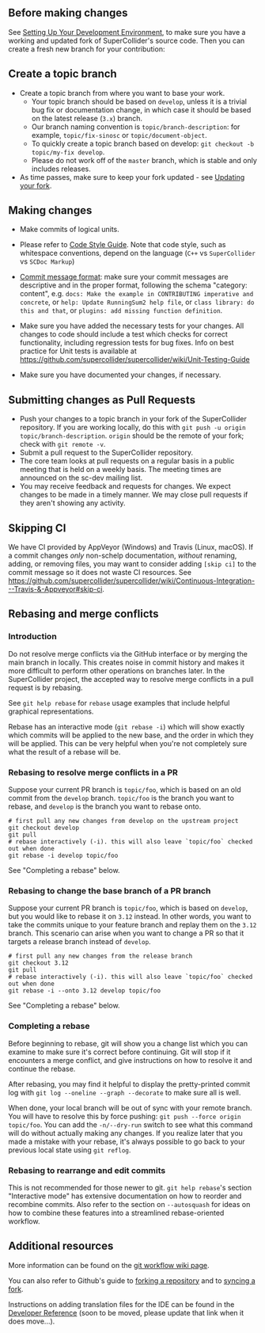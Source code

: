 ## Before making changes
See [Setting Up Your Development Environment](https://github.com/supercollider/supercollider/wiki/Setting-up-your-development-environment), to make sure you have a working and updated fork of SuperCollider's source code.
Then you can create a fresh new branch for your contribution:

## Create a topic branch
- Create a topic branch from where you want to base your work.
	- Your topic branch should be based on `develop`, unless it is a trivial bug fix or documentation change, in which case it should be based on the latest release (`3.x`) branch.
	- Our branch naming convention is `topic/branch-description`: for example, `topic/fix-sinosc` or `topic/document-object`.
	- To quickly create a topic branch based on develop: `git checkout -b topic/my-fix develop`.
	- Please do not work off of the `master` branch, which is stable and only includes releases.
- As time passes, make sure to keep your fork updated - see [Updating your fork](https://github.com/supercollider/supercollider/wiki/Setting-up-your-development-environment#2-Keep-your-fork-updated).

## Making changes

- Make commits of logical units.
- Please refer to [Code Style Guide](https://github.com/supercollider/supercollider/wiki/Code-style-guidelines). Note that code style, such as whitespace conventions, depend on the language (`C++` vs `SuperCollider` vs `SCDoc Markup`)
- [Commit message format](https://github.com/supercollider/supercollider/wiki/Commit-message-format): make sure your commit messages are descriptive and in the proper format, following the schema "category: content", e.g. `docs: Make the example in CONTRIBUTING imperative and concrete`, or `help: Update RunningSum2 help file`, or `class library: do this and that`, or `plugins: add missing function definition`.

- Make sure you have added the necessary tests for your changes. All changes to code should include a test which checks for correct functionality, including regression tests for bug fixes. Info on best practice for Unit tests is available at https://github.com/supercollider/supercollider/wiki/Unit-Testing-Guide
- Make sure you have documented your changes, if necessary.

## Submitting changes as Pull Requests

- Push your changes to a topic branch in your fork of the SuperCollider repository. If you are working locally, do this with `git push -u origin topic/branch-description`. `origin` should be the remote of your fork; check with `git remote -v`.
- Submit a pull request to the SuperCollider repository.
- The core team looks at pull requests on a regular basis in a public meeting that is held on a weekly basis. The meeting times are announced on the sc-dev mailing list.
- You may receive feedback and requests for changes. We expect changes to be made in a timely manner. We may close pull requests if they aren't showing any activity.

## Skipping CI

We have CI provided by AppVeyor (Windows) and Travis (Linux, macOS). If a commit changes _only_
non-schelp documentation, _without_ renaming, adding, or removing files, you may want to consider
adding `[skip ci]` to the commit message so it does not waste CI resources. See https://github.com/supercollider/supercollider/wiki/Continuous-Integration---Travis-&-Appveyor#skip-ci.

## Rebasing and merge conflicts

### Introduction

Do not resolve merge conflicts via the GitHub interface or by merging the main branch in locally. This creates noise in commit history and makes it more difficult to perform other operations on branches later. In the SuperCollider project, the accepted way to resolve merge conflicts in a pull request is by rebasing.

See `git help rebase` for `rebase` usage examples that include helpful graphical representations.

Rebase has an interactive mode (`git rebase -i`) which will show exactly which commits will be applied to the new base, and the order in which they will be applied. This can be very helpful when you're not completely sure what the result of a rebase will be.

### Rebasing to resolve merge conflicts in a PR

Suppose your current PR branch is `topic/foo`, which is based on an old commit from the `develop` branch. `topic/foo`
is the branch you want to rebase, and `develop` is the branch you want to rebase onto.

    # first pull any new changes from develop on the upstream project
    git checkout develop
    git pull
    # rebase interactively (-i). this will also leave `topic/foo` checked out when done
    git rebase -i develop topic/foo

See "Completing a rebase" below.

### Rebasing to change the base branch of a PR branch

Suppose your current PR branch is `topic/foo`, which is based on `develop`, but you would like to rebase it on `3.12`
instead. In other words, you want to take the commits unique to your feature branch and replay them on the `3.12`
branch. This scenario can arise when you want to change a PR so that it targets a release branch instead of `develop`.

    # first pull any new changes from the release branch
    git checkout 3.12
    git pull
    # rebase interactively (-i). this will also leave `topic/foo` checked out when done
    git rebase -i --onto 3.12 develop topic/foo

See "Completing a rebase" below.

### Completing a rebase

Before beginning to rebase, git will show you a change list which you can examine to make sure it's correct before
continuing. Git will stop if it encounters a merge conflict, and give instructions on how to resolve it and continue
the rebase.

After rebasing, you may find it helpful to display the pretty-printed commit log with `git log --oneline --graph --decorate` to make sure all is well.

When done, your local branch will be out of sync with your remote branch. You will have to resolve this by force pushing: `git push --force origin topic/foo`. You can add the `-n/--dry-run` switch to see what this command will do without actually making any changes. If you realize later that you made a mistake with your rebase, it's always possible to go back to your previous local state using `git reflog`.

### Rebasing to rearrange and edit commits

This is not recommended for those newer to git. `git help rebase`'s section "Interactive mode" has extensive documentation on how to reorder and recombine commits. Also refer to the section on `--autosquash` for ideas on how to combine these features into a streamlined rebase-oriented workflow.

## Additional resources

More information can be found on the [git workflow wiki page](https://github.com/supercollider/supercollider/wiki/git-workflow-and-guidelines).

You can also refer to Github's guide to [forking a repository](https://help.github.com/articles/fork-a-repo/) and to [syncing a fork](https://help.github.com/articles/syncing-a-fork/).

Instructions on adding translation files for the IDE can be found in the [Developer Reference](https://github.com/supercollider/supercollider/wiki/Developer-reference) (soon to be moved, please update that link when it does move...).
